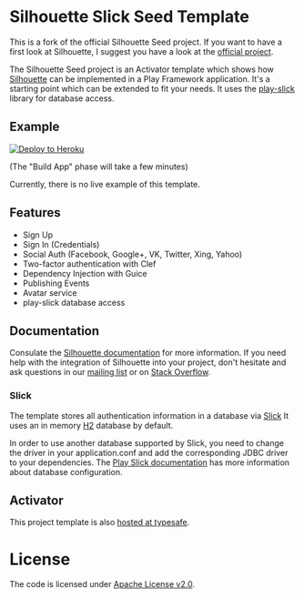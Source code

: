 Silhouette Slick Seed Template
==============================

This is a fork of the official Silhouette Seed project. If you want to have a first look at Silhouette, I suggest you have a look at the [official project](https://github.com/mohiva/play-silhouette-seed).

The Silhouette Seed project is an Activator template which shows how [Silhouette](https://github.com/mohiva/play-silhouette) can be implemented in a Play Framework application. It's a starting point which can be extended to fit your needs.
It uses the [play-slick](https://github.com/playframework/play-slick) library for database access.

## Example

[![Deploy to Heroku](https://www.herokucdn.com/deploy/button.png)](https://heroku.com/deploy)

(The "Build App" phase will take a few minutes)

Currently, there is no live example of this template.

## Features

* Sign Up
* Sign In (Credentials)
* Social Auth (Facebook, Google+, VK, Twitter, Xing, Yahoo)
* Two-factor authentication with Clef
* Dependency Injection with Guice
* Publishing Events
* Avatar service
* play-slick database access

## Documentation

Consulate the [Silhouette documentation](http://silhouette.mohiva.com/docs) for more information. If you need help with the integration of Silhouette into your project, don't hesitate and ask questions in our [mailing list](https://groups.google.com/forum/#!forum/play-silhouette) or on [Stack Overflow](http://stackoverflow.com/questions/tagged/playframework).

### Slick

The template stores all authentication information in a database via [Slick](http://slick.typesafe.com/) It uses an in memory [H2](www.h2database.com/) database by default.

In order to use another database supported by Slick, you need to change the driver in your application.conf and add the corresponding JDBC driver to your dependencies. The [Play Slick documentation](https://www.playframework.com/documentation/2.4.x/PlaySlick) has more information about database configuration.

## Activator

This project template is also
[hosted at typesafe](https://typesafe.com/activator/template/play-silhouette-seed-slick).

# License

The code is licensed under [Apache License v2.0](http://www.apache.org/licenses/LICENSE-2.0).
